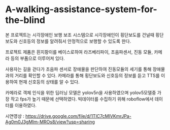 # A-walking-assistance-system-for-the-blind

본 프로젝트는 시각장애인 보행 보조 시스템으로 시각장애인이 횡단보도를 건널때 횡단보도와 신호등의 정보를 알려줘서 안정적으로 보행할 수 있도록 한다. 

프로젝트 제품은 흰지팡이를 베이스로하여 라즈베리파이, 초음파센서, 진동 모듈, 카메라 등의 부품으로 이루어져 있다.

사용자는 길을 걷다가 초음파 센서로 장애물을 판단하여 진동모듈의 세기를 통해 장애물과의 거리를 확인할 수 있다.
카메라를 통해 횡단보도와 신호등의 정보를 듣고 TTS를 이용하여 현재 신호등의 상태를 알 수 있다.

카메라로 객체 인식을 위한 딥러닝 모델은 yolov5n을 사용하였으며 yolov5모델중 가장 작고 fps가 높기 때문에 선택하였다.
빅데이터를 수집하기 위해 roboflow에서 데이터를 이용하였다.

시연영상 : https://drive.google.com/file/d/1TlC7cMIVKmrJPa-Ag0m0J3gMlm-MROs8/view?usp=sharing
